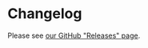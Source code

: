 # Changelog

Please see [our GitHub "Releases" page](https://github.com/hotwired/stimulus-webpack-helpers/releases).
